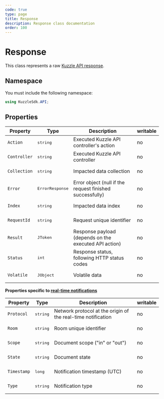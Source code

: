 ```yaml
---
code: true
type: page
title: Response
description: Response class documentation
order: 100
---
```


# Response

This class represents a raw [Kuzzle API response](/core/2/api/essentials/kuzzle-response/).  

## Namespace

You must include the following namespace: 

```csharp
using KuzzleSdk.API;
```

## Properties

| Property | Type | Description | writable |
|--- |--- |--- | --- |
| `Action` | <pre>string</pre> | Executed Kuzzle API controller's action | no |
| `Controller` | <pre>string</pre> | Executed Kuzzle API controller | no |
| `Collection` | <pre>string</pre> | Impacted data collection | no |
| `Error` | <pre>ErrorResponse</pre> | Error object (null if the request finished successfully) | no |
| `Index` | <pre>string</pre> | Impacted data index | no |
| `RequestId` | <pre>string</pre> | Request unique identifier | no |
| `Result` | <pre>JToken</pre> | Response payload (depends on the executed API action) | no |
| `Status` | <pre>int</pre> | Response status, following HTTP status codes | no |
| `Volatile` | <pre>JObject</pre> | Volatile data | no |

**Properties specific to [real-time notifications](/sdk/csharp/2/essentials/realtime-notifications/)**

| Property | Type | Description | writable |
|--- |--- |--- | --- |
| `Protocol` | <pre>string</pre> | Network protocol at the origin of the real-time notification | no |
| `Room` | <pre>string</pre> | Room unique identifier | no |
| `Scope` | <pre>string</pre> | Document scope ("in" or "out") | no |
| `State` | <pre>string</pre> | Document state | no |
| `Timestamp` | <pre>long</pre> | Notification timestamp (UTC) | no |
| `Type` | <pre>string</pre> | Notification type | no |
